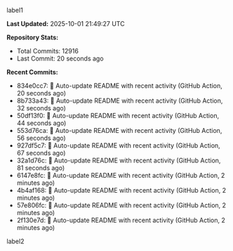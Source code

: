
label1 
<!-- ACTIVITY_START -->
**Last Updated:** 2025-10-01 21:49:27 UTC

**Repository Stats:**
- Total Commits: 12916
- Last Commit: 20 seconds ago

**Recent Commits:**
- 834e0cc7: 🤖 Auto-update README with recent activity (GitHub Action, 20 seconds ago)
- 8b733a43: 🤖 Auto-update README with recent activity (GitHub Action, 32 seconds ago)
- 50df13f0: 🤖 Auto-update README with recent activity (GitHub Action, 44 seconds ago)
- 553d76ca: 🤖 Auto-update README with recent activity (GitHub Action, 56 seconds ago)
- 927df5c7: 🤖 Auto-update README with recent activity (GitHub Action, 67 seconds ago)
- 32a1d76c: 🤖 Auto-update README with recent activity (GitHub Action, 81 seconds ago)
- 6147e8fc: 🤖 Auto-update README with recent activity (GitHub Action, 2 minutes ago)
- 4b4af168: 🤖 Auto-update README with recent activity (GitHub Action, 2 minutes ago)
- 57e806fc: 🤖 Auto-update README with recent activity (GitHub Action, 2 minutes ago)
- 2f130e7d: 🤖 Auto-update README with recent activity (GitHub Action, 2 minutes ago)
<!-- ACTIVITY_END -->

label2
